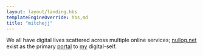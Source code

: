 ```yaml
---
layout: layout/landing.hbs
templateEngineOverride: hbs,md
title: "mitchejj"
---
```

We all have digital lives scattered across multiple online services; [nullog.net][history] exist as the primary [portal][social] to [my][whoami] digital-self.

[whoami]: /whoami "Who am I, and what is mitchejj?"
[history]: /history "Revisionist history!"
[social]: /social "A collection of places where I'm found online"

